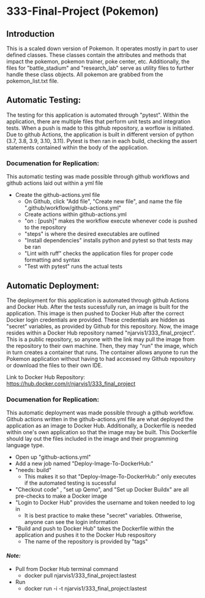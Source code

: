 # 333-Final-Project (Pokemon)

## Introduction
This is a scaled down version of Pokemon. It operates mostly in part to user defined classes. These classes contain the attributes and methods that impact the pokemon, pokemon trainer, poke center, etc. Additionally, the files for "battle_stadium" and "research_lab" serve as utility files to further handle these class objects. All pokemon are grabbed from the pokemon_list.txt file.

## Automatic Testing:
The testing for this application is automated through "pytest". Within the application, there are multiple files that perform unit tests and integration tests. When a push is made to this github repository, a worflow is initiated. Due to github Actions, the application is built in different version of python (3.7, 3.8, 3.9, 3.10, 3.11). Pytest is then ran in each build, checking the assert statements contained within the body of the application.

### Documenation for Replication:
This automatic testing was made possible through github workflows and github actions laid out within a yml file
* Create the github-actions.yml file
  * On Github, click "Add file", "Create new file", and name the file ".github/workflow/github-actions.yml"
  * Create actions within github-actions.yml
  * "on : [push]" makes the workflow execute whenever code is pushed to the repository
  * "steps" is where the desired executables are outlined
  * "Install dependencies" installs python and pytest so that tests may be ran
  * "Lint with ruff" checks the application files for proper code formatting and syntax
  * "Test with pytest" runs the actual tests

## Automatic Deployment:
The deployment for this application is automated through github Actions and Docker Hub. After the tests sucessfully run, an image is built for the application. This image is then pushed to Docker Hub after the correct Docker login credentials are provided. These credentials are hidden as "secret" variables, as provided by Github for this repository. Now, the image resides within a Docker Hub repository named "njarvis1/333_final_project". This is a public repository, so anyone with the link may pull the image from the repository to their own machine. Then, they may "run" the image, which in turn creates a container that runs. The container allows anyone to run the Pokemon application without having to had accessed my Github repository or download the files to their own IDE.

Link to Docker Hub Repository: https://hub.docker.com/r/njarvis1/333_final_project

### Documenation for Replication:
This automatic deployment was made possible through a github workflow. Github actions written in the github-actions.yml file are what deployed the application as an image to Docker Hub. Additionally, a Dockerfile is needed within one's own application so that the image may be built. This Dockerfile should lay out the files included in the image and their programming language type.
* Open up "github-actions.yml"
* Add a new job named "Deploy-Image-To-DockerHub:"
* "needs: build"
  * This makes it so that "Deploy-Image-To-DockerHub:" only executes if the automated testing is sucessful
* "Checkout code" , "set up Qemo", and "Set up Docker Buildx" are all pre-checks to make a Docker image
* "Login to Docker Hub" provides the username and token needed to log in
  * It is best practice to make these "secret" variables. Othwerise, anyone can see the login information
* "Build and push to Docker Hub" takes the Dockerfile within the application and pushes it to the Docker Hub respository
  * The name of the repository is provided by "tags"
#### *Note:*
* Pull from Docker Hub terminal command
  * docker pull njarvis1/333_final_project:lastest
* Run
  * docker run -i -t njarvis1/333_final_project:lastest 
